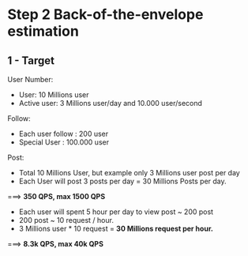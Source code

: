 # Step 2 Back-of-the-envelope estimation

## 1 - Target

User Number:

- User: 10 Millions user
- Active user: 3 Millions user/day and 10.000 user/second

Follow:

- Each user follow : 200 user
- Special User : 100.000 user

Post:

- Total 10 Millions User, but example only 3 Millions user post per day
- Each User will post 3 posts per day = 30 Millions Posts per day.

===> **350 QPS, max 1500 QPS**

- Each user will spent 5 hour per day to view post ~ 200 post
- 200 post ~ 10 request / hour.
- 3 Millions user \* 10 request = **30 Millions request per hour.**

===> **8.3k QPS, max 40k QPS**
